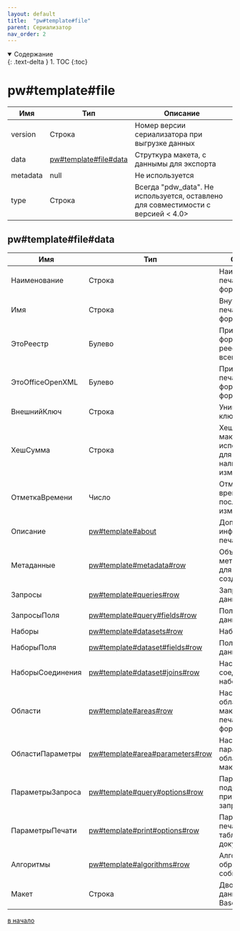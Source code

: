 ```yaml
---
layout: default
title:  "pw#template#file"
parent: Сериализатор
nav_order: 2
---
```


<details open markdown="block">
  <summary>
    Содержание
  </summary>
  {: .text-delta }
1. TOC
{:toc}
</details>

# pw#template#file

| Имя | Тип | Описание |
|--|--|--|
| version   | Строка | Номер версии сериализатора при выгрузке данных |
| data      | [pw#template#file#data][1] | Струткура макета, с даннымы для экспорта |
| metadata  | null | Не используется |
| type      | Строка | Всегда "pdw_data". Не используется, оставлено для совместимости с версией < 4.0> |

## pw#template#file#data

| Имя | Тип | Описание |
|--|--|--|
| Наименование          | Строка | Наименование печатной формы |
| Имя                   | Строка | Внутреннее имя печатной формы |
| ЭтоРеестр             | Булево | Признак формирования реестра (по всем ссылкам) |
| ЭтоOfficeOpenXML      | Булево | Признак печатной формы в формате *.docx |
| ВнешнийКлюч           | Строка | Уникальный ключ макета |
| ХешСумма              | Строка | Хеш сумма макета, используется для контроля наличия изменений |
| ОтметкаВремени        | Число | Отметка о времени последнего изменения |
| Описание              | [pw#template#about][21] | Дополнительная информация о печатной форме |
| Метаданные            | [pw#template#metadata#row][22] | Объекты метаданных, для которых создан макет |
| Запросы               | [pw#template#queries#row][23] | Запросы к данным |
| ЗапросыПоля           | [pw#template#query#fields#row][24] | Поля запросов данных |
| Наборы                | [pw#template#datasets#row][25] | Наборы данных |
| НаборыПоля            | [pw#template#dataset#fields#row][26] | Поля наборов данных |
| НаборыСоединения      | [pw#template#dataset#joins#row][29] | Настройки соединения наборов |
| Области               | [pw#template#areas#row][30] | Настройки областей макета печатной формы |
| ОбластиПараметры      | [pw#template#area#parameters#row][31] | Настройки параметров областей макета |
| ПараметрыЗапроса      | [pw#template#query#options#row][33] | Параметры для подстановки при выполнении запросов |
| ПараметрыПечати       | [pw#template#print#options#row][34] | Параметры печати для табличного документа |
| Алгоритмы             | [pw#template#algorithms#row][35] | Алгоритмы обработки событий макета |
| Макет                 | Строка | Двоичные данные формата Base 16 (Hex) |

[в начало][0]


[0]: #pwtemplatefile
[1]: #pwtemplatefiledata

[21]: pw_template.html#pwtemplateabout
[22]: pw_template.html#pwtemplatemetadatarow
[23]: pw_template.html#pwtemplatequeriesrow
[24]: pw_template.html#pwtemplatequeryfieldsrow
[25]: pw_template.html#pwtemplatedatasetsrow
[26]: pw_template.html#pwtemplatedatasetfieldsrow
[29]: pw_template.html#pwtemplatedatasetjoinsrow
[30]: pw_template.html#pwtemplateareasrow
[31]: pw_template.html#pwtemplateareaparametersrow
[33]: pw_template.html#pwtemplatequeryoptionsrow
[34]: pw_template.html#pwtemplateprintoptionsrow
[35]: pw_template.html#pwtemplatealgorithmsrow